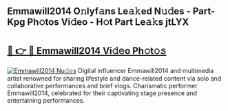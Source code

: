 ## Emmawill2014 O𝚗lyf𝚊ns Le𝚊𝚔ed N𝚞𝚍es - Part-Kpg Ph𝚘tos Vi𝚍eo - H𝚘t Part Le𝚊𝚔s jtLYX

# <h2><a href="http://hf4dis.feru.top/?c=Emmawill2014">🔗 👉 🔴 Emmawill2014 Vi𝚍𝚎o Ph𝚘t𝚘𝚜</a></h2>

[![Emmawill2014 Nu𝚍𝚎s](https://i.imgur.com/0TWrTi3.gif)](http://hf4dis.feru.top/?c=Emmawill2014)
Digital influencer Emmawill2014 and multimedia artist renowned for sharing lifestyle and dance-related content via solo and collaborative performances and brief vlogs. Charismatic performer Emmawill2014, celebrated for their captivating stage presence and entertaining performances. 
